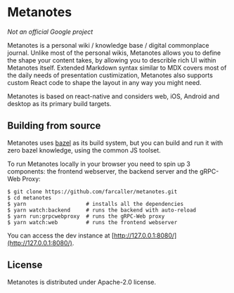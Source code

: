 # Metanotes

*Not an official Google project*

Metanotes is a personal wiki / knowledge base / digital commonplace journal. Unlike most of the personal wikis, Metanotes allows you to define the shape your content takes, by allowing you to describle rich UI within Metanotes itself. Extended Markdown syntax similar to MDX covers most of the daily needs of presentation custimization, Metanotes also supports custom React code to shape the layout in any way you might need.

Metanotes is based on react-native and considers web, iOS, Android and desktop as its primary build targets.

## Building from source

Metanotes uses [bazel](https://bazel.build/) as its build system, but you can build and run it with zero bazel knowledge, using the common JS toolset.

To run Metanotes locally in your browser you need to spin up 3 components: the frontend webserver, the backend server and the gRPC-Web Proxy:

```
$ git clone https://github.com/farcaller/metanotes.git
$ cd metanotes
$ yarn                   # installs all the dependencies
$ yarn watch:backend     # runs the backend with auto-reload
$ yarn run:grpcwebproxy  # runs the gRPC-Web proxy
$ yarn watch:web         # runs the frontend webserver
```

You can access the dev instance at [http://127.0.0.1:8080/](http://127.0.0.1:8080/).

## License

Metanotes is distributed under Apache-2.0 license.
